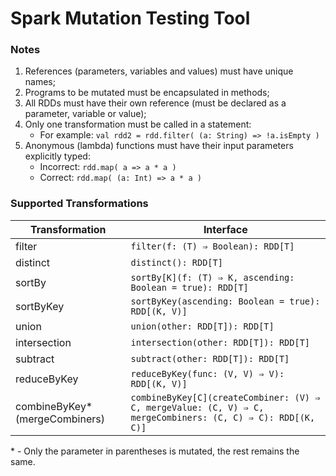 # Spark Mutation Testing Tool


### Notes
1. References (parameters, variables and values) must have unique names;
2. Programs to be mutated must be encapsulated in methods;
3. All RDDs must have their own reference (must be declared as a parameter, variable or value);
4. Only one transformation must be called in a statement:
	* For example: `val rdd2 = rdd.filter( (a: String) => !a.isEmpty )`
4. Anonymous (lambda) functions must have their input parameters explicitly typed:
	* Incorrect: `rdd.map( a => a * a )`
	* Correct: `rdd.map( (a: Int) => a * a )`


### Supported Transformations

| Transformation | Interface                                                |
|----------------|----------------------------------------------------------|
| filter         | `filter(f: (T) ⇒ Boolean): RDD[T]`                         |
| distinct       | `distinct(): RDD[T]`                                       |
| sortBy         | `sortBy[K](f: (T) ⇒ K, ascending: Boolean = true): RDD[T]` |
| sortByKey      | `sortByKey(ascending: Boolean = true): RDD[(K, V)]`        |
| union          | `union(other: RDD[T]): RDD[T]`                             |
| intersection   | `intersection(other: RDD[T]): RDD[T]`                      |
| subtract       | `subtract(other: RDD[T]): RDD[T]`                          |
| reduceByKey    | `reduceByKey(func: (V, V) ⇒ V): RDD[(K, V)]`               |
| combineByKey* (mergeCombiners)   | `combineByKey[C](createCombiner: (V) ⇒ C, mergeValue: (C, V) ⇒ C, mergeCombiners: (C, C) ⇒ C): RDD[(K, C)]`                                                         |

<!--| aggregateByKey* (combOp) | `aggregateByKey[U](zeroValue: U)(seqOp: (U, V) ⇒ U, combOp: (U, U) ⇒ U): RDD[(K, U)]` |
-->
\* \- Only the parameter in parentheses is mutated, the rest remains the same.
